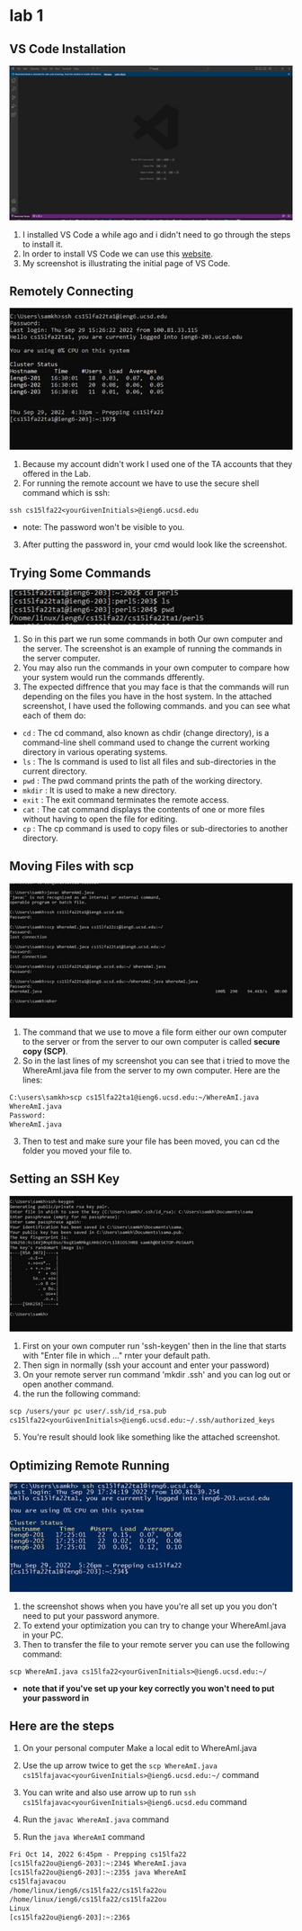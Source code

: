 **lab 1**
============

**VS Code Installation**
---
![image](images/Picture1.jpg)
1. I installed VS Code a while ago and i didn't need to go through the steps to install it.
2. In order to install VS Code we can use this [website](https://code.visualstudio.com/).
3. My screenshot is illustrating the initial page of VS Code. 

**Remotely Connecting**
---
![image](images/Picture2.jpg)
1. Because my account didn't work I used one of the TA accounts that they offered in the Lab.  
2. For running the remote account we have to use the secure shell command which is ssh:
```
ssh cs15lfa22<yourGivenInitials>@ieng6.ucsd.edu
```
* note: The password won't be visible to you.
3. After putting the password in, your cmd would look like the screenshot. 

**Trying Some Commands**
---
![image](images/Picture3.jpg)
1. So in this part we run some commands in both Our own computer and the server. The screenshot is an example of running the commands in the server computer. 
2. You may also run the commands in your own computer to compare how your system would run the commands dfferently. 
3. The expected diffrence that you may face is that the commands will run depending on the files you have in the host system. 
In the attached screenshot, I have used the following commands. and you can see what each of them do:
* `cd` : The cd command, also known as chdir (change directory), is a command-line shell command used to change the current working directory in various operating systems.
* `ls` : The ls command is used to list all files and sub-directories in the current directory.
* `pwd` : The pwd command prints the path of the working directory.
* `mkdir` : It is used to make a new directory. 
* `exit` : The exit command terminates the remote access. 
* `cat` : The cat command displays the contents of one or more files without having to open the file for editing.
* `cp` : The cp command is used to copy files or sub-directories to another directory.


**Moving Files with scp**
---
![image](images/Picture4.jpg)
1. The command that we use to move a file form either our own computer to the server or from the server to our own computer is called **secure copy (SCP)**. 
2. So in the last lines of my screenshot you can see that i tried to move the WhereAmI.java file from the server to my own computer. Here are the lines: 
```
C:\users\samkh>scp cs15lfa22ta1@ieng6.ucsd.edu:~/WhereAmI.java WhereAmI.java
Password:
WhereAmI.java
```

3. Then to test and make sure your file has been moved, you can cd the folder you moved your file to. 

**Setting an SSH Key**
---
![image](images/Picture5.jpg)
1. First on your own computer run 'ssh-keygen' then in the line that starts with "Enter file in which ..." rnter your default path.
2. Then sign in normally (ssh your account and enter your password)
3. On your remote server run command 'mkdir .ssh' and you can log out or open another command.
4. the run the following command:

```
scp /users/your pc user/.ssh/id_rsa.pub cs15lfa22<yourGivenInitials>@ieng6.ucsd.edu:~/.ssh/authorized_keys
```

5. You're result should look like something like the attached screenshot.

**Optimizing Remote Running**
---
![image](images/Picture6.jpg)

1. the screenshot shows when you have you're all set up you you don't need to put your password anymore.
2. To extend your optimization you can try to change your WhereAmI.java in your PC. 
3. Then to transfer the file to your remote server you can use the following command:
```
scp WhereAmI.java cs15lfa22<yourGivenInitials>@ieng6.ucsd.edu:~/

```

* **note that if you've set up your key correctly you won't need to put your password in**

Here are the steps
---

1. On your personal computer Make a local edit to WhereAmI.java

2. Use the up arrow twice to get the `scp WhereAmI.java cs15lfajavac<yourGivenInitials>@ieng6.ucsd.edu:~/` command

3. You can write and also use arrow up to run `ssh cs15lfajavac<yourGivenInitials>@ieng6.ucsd.edu` command

4. Run the `javac WhereAmI.java` command

5. Run the `java WhereAmI` command


```
Fri Oct 14, 2022 6:45pm - Prepping cs15lfa22
[cs15lfa22ou@ieng6-203]:~:234$ WhereAmI.java
[cs15lfa22ou@ieng6-203]:~:235$ java WhereAmI 
cs15lfajavacou
/home/linux/ieng6/cs15lfa22/cs15lfa22ou
/home/linux/ieng6/cs15lfa22/cs15lfa22ou
Linux
[cs15lfa22ou@ieng6-203]:~:236$
```